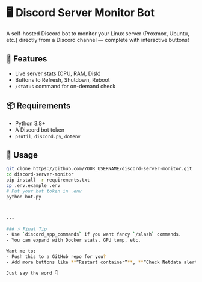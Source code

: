 # 🖥️ Discord Server Monitor Bot

A self-hosted Discord bot to monitor your Linux server (Proxmox, Ubuntu, etc.) directly from a Discord channel — complete with interactive buttons!

## 🚀 Features
- Live server stats (CPU, RAM, Disk)
- Buttons to Refresh, Shutdown, Reboot
- `/status` command for on-demand check

## 📦 Requirements
- Python 3.8+
- A Discord bot token
- `psutil`, `discord.py`, `dotenv`

## 📖 Usage

```bash
git clone https://github.com/YOUR_USERNAME/discord-server-monitor.git
cd discord-server-monitor
pip install -r requirements.txt
cp .env.example .env
# Put your bot token in .env
python bot.py



---

### ⚡ Final Tip
- Use `discord_app_commands` if you want fancy `/slash` commands.
- You can expand with Docker stats, GPU temp, etc.

Want me to:
- Push this to a GitHub repo for you?
- Add more buttons like **“Restart container”**, **“Check Netdata alerts”**, etc.?

Just say the word 👇
